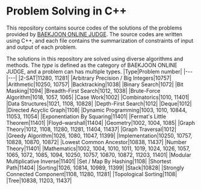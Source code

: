 # Problem Solving in C++

This repository contains source codes of the solutions of the problems provided by [BAEKJOON ONLINE JUDGE](https://www.acmicpc.net/).
The source codes are written using C++, and each file contains the summarization of constraints of input and output of each problem.


The solutions in this repository are solved using diverse algorithms and methods. The _type_ is defined as the category of BAEKJOON ONLINE JUDGE, and a problem can has multiple types.
|Type|Problem number|
|---|---|
|2-SAT|11280, 11281|
|Arbitrary Precision / Big Integers|10757|
|Arithmetic|10250, 10757|
|Backtracking|1038|
|Binary Search|1072|
|Bit Masking|1094|
|Breadth-First Search|1012, 1038|
|Brute-Force Algorithm|1018, 1057, 1065|
|Case Work|1002|
|Combinatorics|1010, 11401|
|Data Structures|1021, 1108, 10828|
|Depth-First Search|1012|
|Deque|1012|
|Directed Acyclic Graph|1108|
|Dynamic Programming|1003, 1010, 10844, 11053, 11054|
|Exponentiation By Squaring|11401|
|Fermat's Little Theorem|11401|
|Floyd–warshall|11404|
|Geometry|1002, 1004, 1085|
|Graph Theory|1012, 1108, 11280, 11281, 11404, 11437|
|Graph Traversal|1012|
|Greedy Algorithm|1026, 1080, 11047, 11399|
|Implementation|10250, 10757, 10828, 10870, 10872|
|Lowest Common Ancestor|10838, 11437|
|Number Theory|11401|
|Mathematics|1002, 1004, 1010, 1011, 1019, 1024, 1026, 1057, 1065, 1072, 1085, 1094, 10250, 10757, 10870, 10872, 11203, 11401|
|Modular Multiplicative Inverse|11401|
|Set / Map By Hashing|1108|
|Shortest Path|11404|
|Sorting|1026, 10814, 10989, 11399|
|Stack|10828|
|Strongly Connected Component|1108, 11280, 11281|
|Topological Sorting|1108|
|Tree|10838, 11203, 11437|
